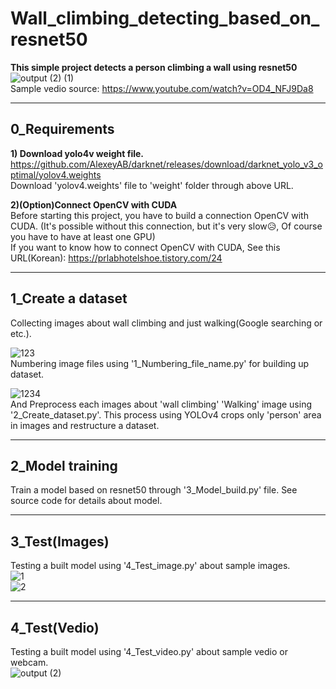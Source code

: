 # Wall_climbing_detecting_based_on_resnet50  
**This simple project detects a person climbing a wall using resnet50**  
![output (2) (1)](https://user-images.githubusercontent.com/120359150/214790541-b36a0394-6860-4891-812a-a7269bb42e44.gif)  
Sample vedio source: https://www.youtube.com/watch?v=OD4_NFJ9Da8  

---

## 0_Requirements  
**1) Download yolo4v weight file.**  
https://github.com/AlexeyAB/darknet/releases/download/darknet_yolo_v3_optimal/yolov4.weights  
Download 'yolov4.weights' file to 'weight' folder through above URL.  

**2)(Option)Connect OpenCV with CUDA**  
Before starting this project, you have to build a connection OpenCV with CUDA. (It's possible without this connection, but it's very slow😥, Of course you have to have at least one GPU)  
If you want to know how to connect OpenCV with CUDA, See this URL(Korean): https://prlabhotelshoe.tistory.com/24  

---

## 1_Create a dataset
Collecting images about wall climbing and just walking(Google searching or etc.).  

![123](https://user-images.githubusercontent.com/120359150/214732065-91bf314b-1f90-4ff3-8fa2-4bbd286b302e.PNG)  
Numbering image files using '1_Numbering_file_name.py' for building up dataset.  

![1234](https://user-images.githubusercontent.com/120359150/214735000-17ee9ade-b665-4520-9a97-2da94a38a15d.PNG)  
And Preprocess each images about 'wall climbing' 'Walking' image using '2_Create_dataset.py'. This process using YOLOv4 crops only 'person' area in images and restructure a dataset.

---

## 2_Model training  
Train a model based on resnet50 through '3_Model_build.py' file. See source code for details about model.  

---

## 3_Test(Images)  
Testing a built model using '4_Test_image.py' about sample images.  
![1](https://user-images.githubusercontent.com/120359150/214736014-e641b0ee-f4d3-415d-aa13-f674daba356c.PNG)  
![2](https://user-images.githubusercontent.com/120359150/214736018-4aeba363-df1e-41fc-bf6d-3d167ef1d37d.PNG)  

---

## 4_Test(Vedio)  
Testing a built model using '4_Test_video.py' about sample vedio or webcam.  
![output (2)](https://user-images.githubusercontent.com/120359150/214729247-86efd565-9d62-496e-bb4d-ab7c6d1cf13e.gif)  
